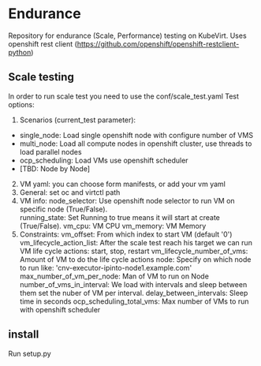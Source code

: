 # Endurance
Repository for endurance (Scale, Performance) testing on KubeVirt.
Uses openshift rest client (https://github.com/openshift/openshift-restclient-python)

## Scale testing 
In order to run scale test you need to use the conf/scale_test.yaml
Test options:
1. Scenarios (current_test parameter): 
- single_node: Load single openshift node with configure number of VMS
- multi_node: Load all compute nodes in openshift cluster, use threads to load parallel nodes
- ocp_scheduling: Load VMs use openshift scheduler 
- [TBD: Node by Node]

2. VM yaml: you can choose form manifests, or add your vm yaml
3. General: set oc and virtctl path
4. VM info: 
   node_selector: Use openshift node selector to run VM on specific node (True/False).  
   running_state: Set Running to true means it will start at create (True/False).
   vm_cpu: VM CPU
   vm_memory: VM Memory
5. Constraints:
    vm_offset: From which index to start VM (default '0')
    vm_lifecycle_action_list: After the scale test reach his target we can run VM life cycle actions: start, stop, restart
    vm_lifecycle_number_of_vms: Amount of VM to do the life cycle actions
    node: Specify on which node to run like: 'cnv-executor-ipinto-node1.example.com'
    max_number_of_vm_per_node: Man of VM to run on Node 
    number_of_vms_in_interval: We load with intervals and sleep between them set the nuber of VM per interval.
    delay_between_intervals: Sleep time in seconds
    ocp_scheduling_total_vms: Max number of VMs to run with openshift scheduler 


## install
Run setup.py
